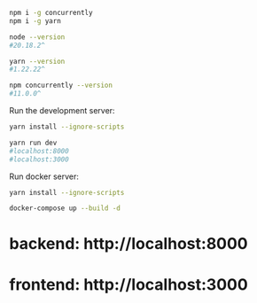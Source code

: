 ```bash
npm i -g concurrently
npm i -g yarn

node --version
#20.18.2^

yarn --version
#1.22.22^

npm concurrently --version
#11.0.0^
```


Run the development server:

```bash
yarn install --ignore-scripts

yarn run dev
#localhost:8000
#localhost:3000
```


Run docker server:

```bash
yarn install --ignore-scripts

docker-compose up --build -d
```


# backend: http://localhost:8000
# frontend: http://localhost:3000